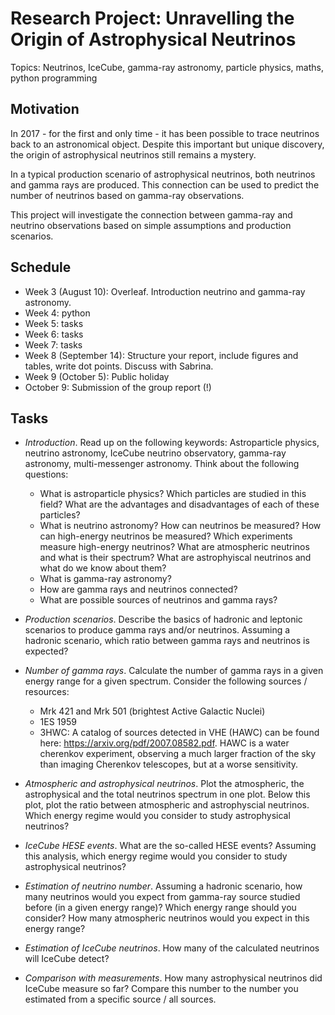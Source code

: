 # Research Project: Unravelling the Origin of Astrophysical Neutrinos

Topics: Neutrinos, IceCube, gamma-ray astronomy, particle physics, maths, python programming

## Motivation
In 2017 - for the first and only time - it has been possible to trace neutrinos back to an astronomical object. Despite this important but unique discovery, the origin of astrophysical neutrinos still remains a mystery.

In a typical production scenario of astrophysical neutrinos, both neutrinos and gamma rays are produced. This connection can be used to predict the number of neutrinos based on gamma-ray observations. 

This project will investigate the connection between gamma-ray and neutrino observations based on simple assumptions and production scenarios. 

## Schedule
* Week 3 (August 10): Overleaf. Introduction neutrino and gamma-ray astronomy.
* Week 4: python
* Week 5: tasks
* Week 6: tasks
* Week 7: tasks
* Week 8 (September 14): Structure your report, include figures and tables, write dot points. Discuss with Sabrina.
* Week 9 (October 5): Public holiday
* October 9: Submission of the group report (!)


## Tasks

* *Introduction*. Read up on the following keywords: Astroparticle physics, neutrino astronomy, IceCube neutrino observatory, gamma-ray astronomy, multi-messenger astronomy. 
Think about the following questions: 
    - What is astroparticle physics? Which particles are studied in this field? What are the advantages and disadvantages of each of these particles?
    - What is neutrino astronomy? How can neutrinos be measured? How can high-energy neutrinos be measured? Which experiments measure high-energy neutrinos? What are atmospheric neutrinos and what is their spectrum? What are astrophyiscal neutrinos and what do we know about them?
    - What is gamma-ray astronomy?
    - How are gamma rays and neutrinos connected? 
    - What are possible sources of neutrinos and gamma rays?

* *Production scenarios*. Describe the basics of hadronic and leptonic scenarios to produce gamma rays and/or neutrinos. Assuming a hadronic scenario, which ratio between gamma rays and neutrinos is expected?

* *Number of gamma rays*. Calculate the number of gamma rays in a given energy range for a given spectrum. Consider the following sources / resources:
    - Mrk 421 and Mrk 501 (brightest Active Galactic Nuclei)
    - 1ES 1959
    - 3HWC: A catalog of sources detected in VHE (HAWC) can be found here: https://arxiv.org/pdf/2007.08582.pdf. HAWC is a water cherenkov experiment, observing a much larger fraction of the sky than imaging Cherenkov telescopes, but at a worse sensitivity.

* *Atmospheric and astrophysical neutrinos*. Plot the atmospheric, the astrophysical and the total neutrinos spectrum in one plot. Below this plot, plot the ratio between atmospheric and astrophyscial neutrinos. Which energy regime would you consider to study astrophysical neutrinos?

* *IceCube HESE events*. What are the so-called HESE events? Assuming this analysis, which energy regime would you consider to study astrophysical neutrinos?

* *Estimation of neutrino number*. Assuming a hadronic scenario, how many neutrinos would you expect from gamma-ray source studied before (in a given energy range)? Which energy range should you consider? How many atmospheric neutrinos would you expect in this energy range?

* *Estimation of IceCube neutrinos*. How many of the calculated neutrinos will IceCube detect? 

* *Comparison with measurements*. How many astrophysical neutrinos did IceCube measure so far? Compare this number to the number you estimated from a specific source / all sources. 

